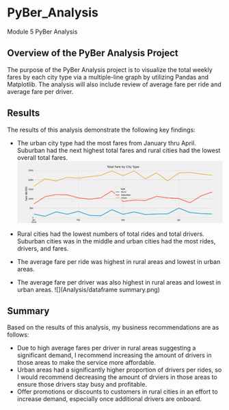 # PyBer_Analysis
Module 5 PyBer Analysis

## Overview of the PyBer Analysis Project
The purpose of the PyBer Analysis project is to visualize the total weekly fares by each city type via a multiple-line graph by utilizing Pandas and Matplotlib. The analysis will also include review of average fare per ride and average fare per driver. 

## Results
The results of this analysis demonstrate the following key findings: 

- The urban city type had the most fares from January thru April. Suburban had the next highest total fares and rural cities had the lowest overall total fares. 
![](Analysis/PyBer_fare_summary.png)

- Rural cities had the lowest numbers of total rides and total drivers. Suburban cities was in the middle and urban cities had the most rides, drivers, and fares. 
- The average fare per ride was highest in rural areas and lowest in urban areas. 
- The average fare per driver was also highest in rural areas and lowest in urban areas. 
![](Analysis/dataframe summary.png)


## Summary 
Based on the results of this analysis, my business recommendations are as follows: 
- Due to high average fares per driver in rural areas suggesting a significant demand, I recommend increasing the amount of drivers in those areas to make the service more affordable. 
- Urban areas had a significantly higher proportion of drivers per rides, so I would recommend decreasing the amount of drviers in those areas to ensure those drivers stay busy and profitable.
- Offer promotions or discounts to customers in rural cities in an effort to increase demand, especially once additional drivers are onboard.

